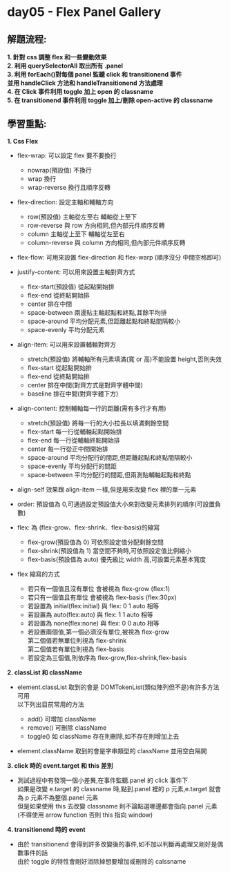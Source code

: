 # day05 - Flex Panel Gallery

## 解題流程:

**1. 針對 css 調整 flex 和一些變動效果**<br>
**2. 利用 querySelectorAll 取出所有 .panel**<br>
**3. 利用 forEach()對每個 panel 監聽 click 和 transitionend 事件<br> 並用 handleClick 方法和 handleTransitionend 方法處理**<br>
**4. 在 Click 事件利用 toggle 加上 open 的 classname**<br>
**5. 在 transitionend 事件利用 toggle 加上/刪除 open-active 的 classname**<br>

## 學習重點:

**1. Css Flex**

- flex-wrap: 可以設定 flex 要不要換行

  - nowrap(預設值) 不換行
  - wrap 換行
  - wrap-reverse 換行且順序反轉

- flex-direction: 設定主軸和輔軸方向

  - row(預設值) 主軸從左至右 輔軸從上至下
  - row-reverse 與 row 方向相同,但內部元件順序反轉
  - column 主軸從上至下 輔軸從左至右
  - column-reverse 與 column 方向相同,但內部元件順序反轉

- flex-flow: 可用來設置 flex-direction 和 flex-warp (順序沒分 中間空格即可)

- justify-content: 可以用來設置主軸對齊方式

  - flex-start(預設值) 從起點開始排
  - flex-end 從終點開始排
  - center 排在中間
  - space-between 兩邊貼主軸起點和終點,其餘平均排
  - space-around 平均分配元素,但距離起點和終點間隔較小
  - space-evenly 平均分配元素

- align-item: 可以用來設置輔軸對齊方

  - stretch(預設值) 將輔軸所有元素填滿(寬 or 高)不能設置 height,否則失效
  - flex-start 從起點開始排
  - flex-end 從終點開始排
  - center 排在中間(對齊方式是對齊字體中間)
  - baseline 排在中間(對齊字體下方)

- align-content: 控制輔軸每一行的距離(需有多行才有用)

  - stretch(預設值) 將每一行的大小拉長以填滿剩餘空間
  - flex-start 每一行從輔軸起點開始排
  - flex-end 每一行從輔軸終點開始排
  - center 每一行從正中間開始排
  - space-around 平均分配行的間距,但距離起點和終點間隔較小
  - space-evenly 平均分配行的間距
  - space-between 平均分配行的間距,但兩測貼輔軸起點和終點

- align-self 效果跟 align-item 一樣,但是用來改變 flex 裡的單一元素

- order: 預設值為 0,可通過設定預設值大小來對改變元素排列的順序(可設置負數)

- flex: 為 (flex-grow、flex-shrink、flex-basis)的縮寫

  - flex-grow(預設值為 0) 可依照設定值分配剩餘空間
  - flex-shrink(預設值為 1) 當空間不夠時,可依照設定值比例縮小
  - flex-basis(預設值為 auto) 優先級比 width 高,可設置元素基本寬度

- flex 縮寫的方式

  - 若只有一個值且沒有單位 會被視為 flex-grow (flex:1)
  - 若只有一個值且有單位 會被視為 flex-basis (flex:30px)
  - 若設置為 initial(flex:initial) 與 flex: 0 1 auto 相等
  - 若設置為 auto(flex:auto) 與 flex: 1 1 auto 相等
  - 若設置為 none(flex:none) 與 flex: 0 0 auto 相等
  - 若設置兩個值,第一個必須沒有單位,被視為 flex-grow<br>第二個值若無單位則視為 flex-shrink<br>第二個值若有單位則視為 flex-basis
  - 若設定為三個值,則依序為 flex-grow,flex-shrink,flex-basis

**2. classList 和 className**

- element.classList 取到的會是 DOMTokenList(類似陣列但不是)有許多方法可用<br>以下列出目前常用的方法

  - add() 可增加 className
  - remove() 可刪除 className
  - toggle() 如 className 存在則刪除,如不存在則增加上去

- element.className 取到的會是字串類型的 className 並用空白隔開

**3. click 時的 event.target 和 this 差別**

- 測試過程中有發現一個小差異,在事件監聽.panel 的 click 事件下<br>如果是改變 e.target 的 classname 時,點到.panel 裡的 p 元素,e.target 就會為 p 元素不為整個.panel 元素<br>但是如果使用 this 去改變 classname 則不論點選哪邊都會指向.panel 元素 (不得使用 arrow function 否則 this 指向 window)

**4. transitionend 時的 event**

- 由於 transitionend 會得到許多改變後的事件,如不加以判斷再處理又剛好是偶數事件的話<br>由於 toggle 的特性會剛好消除掉想要增加或刪除的 calssname
